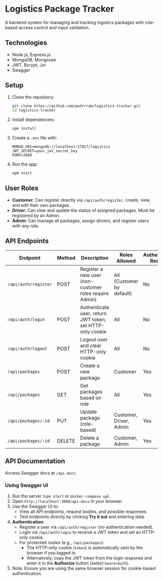 # Logistics Package Tracker
A backend system for managing and tracking logistics packages with role-based access control and input validation.

## Technologies
- Node.js, Express.js
- MongoDB, Mongoose
- JWT, Bcrypt, Joi
- Swagger

## Setup
1. Clone the repository:
   ```bash
   git clone https://github.com/pedrrram/logistics-tracker.git
   cd logistics-tracker
   ```
2. Install dependencies:
   ```bash
   npm install
   ```
3. Create a `.env` file with:
   ```plaintext
   MONGO_URI=mongodb://localhost:27017/logistics
   JWT_SECRET=your_jwt_secret_key
   PORT=3000
   ```
4. Run the app:
   ```bash
   npm start
   ```

## User Roles
- **Customer**: Can register directly via `/api/auth/register`, create, view, and edit their own packages.
- **Driver**: Can view and update the status of assigned packages. Must be registered by an Admin.
- **Admin**: Can manage all packages, assign drivers, and register users with any role.

## API Endpoints
| Endpoint             | Method | Description                                      | Roles Allowed          | Authentication Required |
|----------------------|--------|--------------------------------------------------|------------------------|------------------------|
| `/api/auth/register` | POST   | Register a new user (non-customer roles require Admin) | All (Customer by default) | No                     |
| `/api/auth/login`    | POST   | Authenticate user, return JWT token, set HTTP-only cookie | All                    | No                     |
| `/api/auth/logout`   | POST   | Logout user and clear HTTP-only cookie           | All                    | No                     |
| `/api/packages`      | POST   | Create a new package                             | Customer               | Yes                    |
| `/api/packages`      | GET    | Get packages based on role                       | All                    | Yes                    |
| `/api/packages/:id`  | PUT    | Update package (role-based)                      | Customer, Driver, Admin | Yes                    |
| `/api/packages/:id`  | DELETE | Delete a package                                 | Customer, Admin        | Yes                    |


## API Documentation
Access Swagger docs at `/api-docs`.

### Using Swagger UI
1. Run the server (`npm start` or `docker-compose up`).
2. Open `http://localhost:3000/api-docs` in your browser.
3. Use the Swagger UI to:
   - View all API endpoints, request bodies, and possible responses.
   - Test endpoints directly by clicking **Try it out** and entering data.
4. **Authentication**:
   - Register a user via `/api/auth/register` (no authentication needed).
   - Login via `/api/auth/login` to receive a JWT token and set an HTTP-only cookie.
   - For protected routes (e.g., `/api/packages`):
     - The HTTP-only cookie (`token`) is automatically sent by the browser if you logged in.
     - Alternatively, copy the JWT token from the login response and enter it in the **Authorize** button (select `bearerAuth`).
5. Note: Ensure you are using the same browser session for cookie-based authentication.
